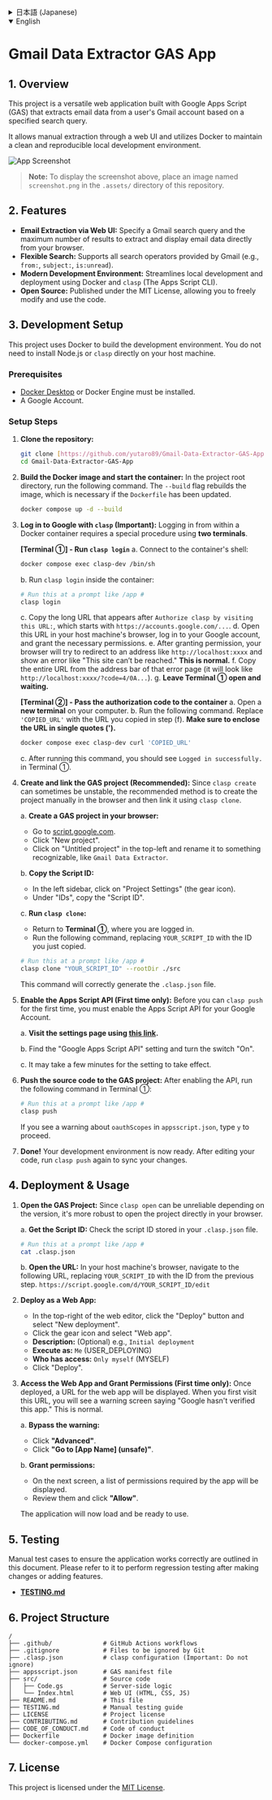 <details>
<summary>日本語 (Japanese)</summary>

# Gmail Data Extractor GAS App

## 1. 概要 (Overview)

本プロジェクトは、Google Apps Script (GAS) を利用し、ユーザーのGmailから指定された検索クエリに基づいてメールデータを抽出する汎用的なWebアプリケーションです。

Web UIを通じて手動で抽出を実行できるほか、Dockerを活用することで、ローカル開発環境をクリーンに保ち、再現性を高めています。

![アプリのスクリーンショット](./.assets/screenshot.png)

> **Note:** 上記のスクリーンショットを表示するには、このリポジトリに`.assets/screenshot.png`という名前で画像を配置してください。

## 2. 主な機能 (Features)

- **Web UIによるメール抽出:** ブラウザからGmailの検索クエリと最大取得件数を指定して、メールデータを抽出・表示できます。
- **柔軟な検索:** Gmailがサポートする全ての検索演算子（`from:`, `subject:`, `is:unread`など）を利用可能です。
- **モダンな開発環境:** Dockerと`clasp` (The Apps Script CLI) を利用し、ローカルでの開発とデプロイを効率化します。
- **オープンソース:** MITライセンスのもとで公開されており、自由に改変・利用できます。

## 3. 開発環境のセットアップ (Development Setup)

本プロジェクトでは、開発環境の構築にDockerを使用します。ホストマシンにNode.jsや`clasp`を直接インストールする必要はありません。

### 前提条件 (Prerequisites)

- [Docker Desktop](https://www.docker.com/products/docker-desktop/) または Docker Engine がインストールされていること。
- Googleアカウントを持っていること。

### セットアップ手順 (Setup Steps)

1.  **リポジトリをクローン:**
    ```bash
    git clone [https://github.com/yutaro89/Gmail-Data-Extractor-GAS-App.git](https://github.com/yutaro89/Gmail-Data-Extractor-GAS-App.git)
    cd Gmail-Data-Extractor-GAS-App
    ```

2.  **Dockerイメージの再構築とコンテナの起動:**
    プロジェクトのルートディレクトリで以下のコマンドを実行します。`Dockerfile`が更新されたため、`--build`フラグを付けてイメージを再構築し、コンテナを起動します。
    ```bash
    docker compose up -d --build
    ```

3.  **`clasp`でGoogleにログイン (重要):**
    Dockerコンテナ内からのログインは少し特殊な手順が必要です。**ターミナルを2つ使って作業します。**

    **【ターミナル ①】 - `clasp login` を実行する**
    a. 以下のコマンドでコンテナのシェルに接続します。
    ```bash
    docker compose exec clasp-dev /bin/sh
    ```
    b. コンテナ内で `clasp login` を実行します。
    ```bash
    # /app # のようなプロンプトで実行
    clasp login
    ```
    c. `Authorize clasp by visiting this URL:` の後に表示される `https://accounts.google.com/...` から始まる長いURLをコピーします。
    d. ホストPCのブラウザでそのURLを開き、Googleアカウントでログインして、権限を許可（続行）します。
    e. 許可すると、ブラウザは `http://localhost:xxxx` のようなアドレスにリダイレクトしようとして「このサイトにアクセスできません」といったエラー画面になります。**それで正常です。**
    f. そのエラー画面に表示されているURL（`http://localhost:xxxx/?code=4/0A...` のような形式）をすべてコピーします。
    g. **このターミナル①は、このまま待機させておきます。**

    **【ターミナル ②】 - 認証コードをコンテナに渡す**
    a. PCで**新しいターミナル**を開きます。
    b. 以下のコマンドを実行します。`'コピーしたURL'` の部分を、先ほど手順(f)でコピーしたURLに置き換えてください。**URLは必ずシングルクォート(')で囲ってください。**
    ```bash
    docker compose exec clasp-dev curl 'コピーしたURL'
    ```
    c. このコマンドを実行すると、ターミナル①の方で `Logged in successfully.` と表示され、ログインが完了します。

4.  **GASプロジェクトの作成と紐付け (推奨手順):**
    `clasp create`コマンドが不安定な場合があるため、手動でプロジェクトを作成し、`clasp clone`で紐付ける方法を推奨します。

    a. **ブラウザでGASプロジェクトを作成:**
       - [script.google.com](https://script.google.com/home/my) にアクセスします。
       - 「新しいプロジェクト」をクリックします。
       - 左上の「無題のプロジェクト」をクリックし、`Gmail Data Extractor` のような分かりやすい名前に変更します。

    b. **スクリプトIDをコピー:**
       - 左側のメニューから「プロジェクトの設定」（歯車アイコン）をクリックします。
       - 「ID」の項目にある「スクリプトID」をコピーします。

    c. **`clasp clone` を実行:**
       - ログインが完了している**ターミナル①**に戻ります。
       - 以下のコマンドを実行します。`YOUR_SCRIPT_ID`の部分を、先ほどコピーしたスクリプトIDに置き換えてください。
    ```bash
    # /app # のようなプロンプトで実行
    clasp clone "YOUR_SCRIPT_ID" --rootDir ./src
    ```
    このコマンドにより、`.clasp.json`ファイルが正しく生成されます。

5.  **Apps Script APIの有効化 (初回のみ):**
    `clasp push`を初めて実行する前に、お使いのGoogleアカウントで **Apps Script API** を有効にする必要があります。
    
    a. **[こちら](https://script.google.com/home/usersettings)のリンクから設定ページにアクセスします。**
    
    b. 「Google Apps Script API」の項目を見つけ、スイッチを「オン」に切り替えます。
    
    c. 設定の変更がシステム全体に反映されるまで数分かかることがあります。

6.  **ソースコードをGASプロジェクトにプッシュ:**
    APIを有効にした後、ターミナル①で以下のコマンドを実行します。
    ```bash
    # /app # のようなプロンプトで実行
    clasp push
    ```appsscript.json`の`oauthScopes`について警告が表示された場合は、`y`を入力して続行してください。

7.  **完了！**
    これで開発の準備が整いました。コードを編集した後は、再度`clasp push`を実行して変更を反映させてください。

## 4. デプロイと実行 (Deployment & Usage)

1.  **GASプロジェクトを開く:**
    `clasp open`コマンドはバージョンによって動作しないことがあるため、より確実な方法としてブラウザで直接プロジェクトを開きます。

    a. **スクリプトIDを確認:** 以下のコマンドで、`.clasp.json`ファイルに保存されているスクリプトIDを確認します。
    ```bash
    # /app # のようなプロンプトで実行
    cat .clasp.json
    ```
    b. **URLを開く:** ホストPCのブラウザで、以下のURLにアクセスします。`YOUR_SCRIPT_ID`の部分を、上記で確認したIDに置き換えてください。
    `https://script.google.com/d/YOUR_SCRIPT_ID/edit`

2.  **Webアプリとしてデプロイ:**
    - Webエディタ右上の「デプロイ」ボタンをクリックし、「新しいデプロイ」を選択します。
    - 歯車アイコンをクリックし、「ウェブアプリ」を選択します。
    - **説明:** (任意) `Initial deployment`など
    - **次のユーザーとして実行:** `自分` (USER_DEPLOYING)
    - **アクセスできるユーザー:** `自分のみ` (MYSELF)
    - 「デプロイ」ボタンをクリックします。

3.  **Webアプリへのアクセスと権限の許可 (初回のみ):**
    デプロイが完了すると、ウェブアプリのURLが表示されます。このURLに初めてアクセスすると、「Google hasn't verified this app (このアプリは Google で確認されていません)」という警告画面が表示されますが、これは正常な動作です。

    a. **警告画面を回避:**
       - **「詳細」** (Advanced) をクリックします。
       - **「(アプリ名)に移動（安全ではないページ）」** (Go to [App Name] (unsafe)) をクリックします。

    b. **権限を許可:**
       - 次の画面で、このアプリが要求する権限の一覧が表示されます。
       - 内容を確認し、**「許可」** (Allow) をクリックします。

    これでアプリケーションが表示され、利用できるようになります。

## 5. テスト (Testing)

アプリケーションが正しく動作することを確認するための手動テストケースをまとめています。機能の追加や修正を行った際は、以下のドキュメントを参照してリグレッションテストを実施してください。

- **[TESTING.md](./TESTING.md)**

## 6. プロジェクト構成 (Project Structure)

```
/
├── .github/              # GitHub Actions workflows
├── .gitignore            # Files to be ignored by Git
├── .clasp.json           # clasp configuration (Important: Do not ignore)
├── appsscript.json       # GAS manifest file
├── src/                  # Source code
│   ├── Code.gs           # Server-side logic
│   └── Index.html        # Web UI (HTML, CSS, JS)
├── README.md             # This file
├── TESTING.md            # Manual testing guide
├── LICENSE               # Project license
├── CONTRIBUTING.md       # Contribution guidelines
├── CODE_OF_CONDUCT.md    # Code of conduct
├── Dockerfile            # Docker image definition
└── docker-compose.yml    # Docker Compose configuration
```

## 7. ライセンス (License)

このプロジェクトは [MIT License](LICENSE) のもとで公開されています。

</details>

<details open>
<summary>English</summary>

# Gmail Data Extractor GAS App

## 1. Overview

This project is a versatile web application built with Google Apps Script (GAS) that extracts email data from a user's Gmail account based on a specified search query.

It allows manual extraction through a web UI and utilizes Docker to maintain a clean and reproducible local development environment.

![App Screenshot](./.assets/screenshot.png)

> **Note:** To display the screenshot above, place an image named `screenshot.png` in the `.assets/` directory of this repository.

## 2. Features

- **Email Extraction via Web UI:** Specify a Gmail search query and the maximum number of results to extract and display email data directly from your browser.
- **Flexible Search:** Supports all search operators provided by Gmail (e.g., `from:`, `subject:`, `is:unread`).
- **Modern Development Environment:** Streamlines local development and deployment using Docker and `clasp` (The Apps Script CLI).
- **Open Source:** Published under the MIT License, allowing you to freely modify and use the code.

## 3. Development Setup

This project uses Docker to build the development environment. You do not need to install Node.js or `clasp` directly on your host machine.

### Prerequisites

- [Docker Desktop](https://www.docker.com/products/docker-desktop/) or Docker Engine must be installed.
- A Google Account.

### Setup Steps

1.  **Clone the repository:**
    ```bash
    git clone [https://github.com/yutaro89/Gmail-Data-Extractor-GAS-App.git](https://github.com/yutaro89/Gmail-Data-Extractor-GAS-App.git)
    cd Gmail-Data-Extractor-GAS-App
    ```

2.  **Build the Docker image and start the container:**
    In the project root directory, run the following command. The `--build` flag rebuilds the image, which is necessary if the `Dockerfile` has been updated.
    ```bash
    docker compose up -d --build
    ```

3.  **Log in to Google with `clasp` (Important):**
    Logging in from within a Docker container requires a special procedure using **two terminals**.

    **[Terminal ①] - Run `clasp login`**
    a. Connect to the container's shell:
    ```bash
    docker compose exec clasp-dev /bin/sh
    ```
    b. Run `clasp login` inside the container:
    ```bash
    # Run this at a prompt like /app #
    clasp login
    ```
    c. Copy the long URL that appears after `Authorize clasp by visiting this URL:`, which starts with `https://accounts.google.com/...`.
    d. Open this URL in your host machine's browser, log in to your Google account, and grant the necessary permissions.
    e. After granting permission, your browser will try to redirect to an address like `http://localhost:xxxx` and show an error like "This site can’t be reached." **This is normal.**
    f. Copy the entire URL from the address bar of that error page (it will look like `http://localhost:xxxx/?code=4/0A...`).
    g. **Leave Terminal ① open and waiting.**

    **[Terminal ②] - Pass the authorization code to the container**
    a. Open a **new terminal** on your computer.
    b. Run the following command. Replace `'COPIED_URL'` with the URL you copied in step (f). **Make sure to enclose the URL in single quotes (').**
    ```bash
    docker compose exec clasp-dev curl 'COPIED_URL'
    ```
    c. After running this command, you should see `Logged in successfully.` in Terminal ①.

4.  **Create and link the GAS project (Recommended):**
    Since `clasp create` can sometimes be unstable, the recommended method is to create the project manually in the browser and then link it using `clasp clone`.

    a. **Create a GAS project in your browser:**
       - Go to [script.google.com](https://script.google.com/home/my).
       - Click "New project".
       - Click on "Untitled project" in the top-left and rename it to something recognizable, like `Gmail Data Extractor`.

    b. **Copy the Script ID:**
       - In the left sidebar, click on "Project Settings" (the gear icon).
       - Under "IDs", copy the "Script ID".

    c. **Run `clasp clone`:**
       - Return to **Terminal ①**, where you are logged in.
       - Run the following command, replacing `YOUR_SCRIPT_ID` with the ID you just copied.
    ```bash
    # Run this at a prompt like /app #
    clasp clone "YOUR_SCRIPT_ID" --rootDir ./src
    ```
    This command will correctly generate the `.clasp.json` file.

5.  **Enable the Apps Script API (First time only):**
    Before you can `clasp push` for the first time, you must enable the Apps Script API for your Google Account.
    
    a. **Visit the settings page using [this link](https://script.google.com/home/usersettings).**
    
    b. Find the "Google Apps Script API" setting and turn the switch "On".
    
    c. It may take a few minutes for the setting to take effect.

6.  **Push the source code to the GAS project:**
    After enabling the API, run the following command in Terminal ①:
    ```bash
    # Run this at a prompt like /app #
    clasp push
    ```
    If you see a warning about `oauthScopes` in `appsscript.json`, type `y` to proceed.

7.  **Done!**
    Your development environment is now ready. After editing your code, run `clasp push` again to sync your changes.

## 4. Deployment & Usage

1.  **Open the GAS Project:**
    Since `clasp open` can be unreliable depending on the version, it's more robust to open the project directly in your browser.

    a. **Get the Script ID:** Check the script ID stored in your `.clasp.json` file.
    ```bash
    # Run this at a prompt like /app #
    cat .clasp.json
    ```
    b. **Open the URL:** In your host machine's browser, navigate to the following URL, replacing `YOUR_SCRIPT_ID` with the ID from the previous step.
    `https://script.google.com/d/YOUR_SCRIPT_ID/edit`

2.  **Deploy as a Web App:**
    - In the top-right of the web editor, click the "Deploy" button and select "New deployment".
    - Click the gear icon and select "Web app".
    - **Description:** (Optional) e.g., `Initial deployment`
    - **Execute as:** `Me` (USER_DEPLOYING)
    - **Who has access:** `Only myself` (MYSELF)
    - Click "Deploy".

3.  **Access the Web App and Grant Permissions (First time only):**
    Once deployed, a URL for the web app will be displayed. When you first visit this URL, you will see a warning screen saying "Google hasn't verified this app." This is normal.

    a. **Bypass the warning:**
       - Click **"Advanced"**.
       - Click **"Go to [App Name] (unsafe)"**.

    b. **Grant permissions:**
       - On the next screen, a list of permissions required by the app will be displayed.
       - Review them and click **"Allow"**.

    The application will now load and be ready to use.

## 5. Testing

Manual test cases to ensure the application works correctly are outlined in this document. Please refer to it to perform regression testing after making changes or adding features.

- **[TESTING.md](./TESTING.md)**

## 6. Project Structure

```
/
├── .github/              # GitHub Actions workflows
├── .gitignore            # Files to be ignored by Git
├── .clasp.json           # clasp configuration (Important: Do not ignore)
├── appsscript.json       # GAS manifest file
├── src/                  # Source code
│   ├── Code.gs           # Server-side logic
│   └── Index.html        # Web UI (HTML, CSS, JS)
├── README.md             # This file
├── TESTING.md            # Manual testing guide
├── LICENSE               # Project license
├── CONTRIBUTING.md       # Contribution guidelines
├── CODE_OF_CONDUCT.md    # Code of conduct
├── Dockerfile            # Docker image definition
└── docker-compose.yml    # Docker Compose configuration
```

## 7. License

This project is licensed under the [MIT License](LICENSE).

</details>